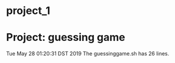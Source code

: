 # project_1
# Project: guessing game
Tue May 28 01:20:31 DST 2019
The guessinggame.sh has 
26
lines.
